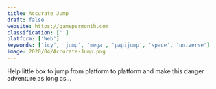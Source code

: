```yaml
---
title: Accurate Jump
draft: false 
website: https://gamepermonth.com
classification: ['']
platform: ['Web']
keywords: ['icy', 'jump', 'mega', 'papijump', 'space', 'universe']
image: 2020/04/Accurate-Jump.png
---
```

Help little box to jump from platform to platform and make this danger adventure as long as...